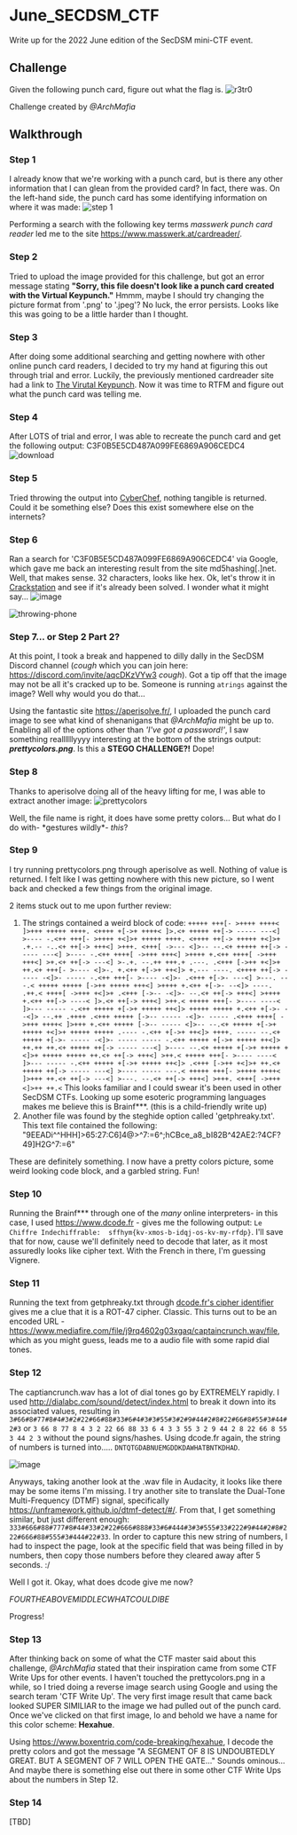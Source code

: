 # June_SECDSM_CTF
Write up for the 2022 June edition of the SecDSM mini-CTF event.

## Challenge
Given the following punch card, figure out what the flag is.
![r3tr0](https://user-images.githubusercontent.com/101227395/171697595-24b3c275-aeab-4c5c-a21f-910c9af463df.jpg)

Challenge created by _@ArchMafia_

## Walkthrough
### Step 1
I already know that we're working with a punch card, but is there any other information that I can glean from the provided card?  In fact, there was.  On the left-hand side, the punch card has some identifying information on where it was made:
![step 1](https://user-images.githubusercontent.com/101227395/171699951-93de0fe3-a316-48c6-a7dc-f229e0f8b30d.jpg)

Performing a search with the following key terms _masswerk punch card reader_ led me to the site https://www.masswerk.at/cardreader/.

### Step 2
Tried to upload the image provided for this challenge, but got an error message stating **"Sorry, this file doesn't look like a punch card created with the Virtual Keypunch."**  Hmmm, maybe I should try changing the picture format from '.png' to '.jpeg'?  No luck, the error persists.  Looks like this was going to be a little harder than I thought.

### Step 3
After doing some additional searching and getting nowhere with other online punch card readers, I decided to try my hand at figuring this out through trial and error.  Luckily, the previously mentioned cardreader site had a link to [The Virutal Keypunch](https://www.masswerk.at/keypunch/).  Now it was time to RTFM and figure out what the punch card was telling me.

### Step 4
After LOTS of trial and error, I was able to recreate the punch card and get the following output: C3F0B5E5CD487A099FE6869A906CEDC4
![download](https://user-images.githubusercontent.com/101227395/171728556-7f74e9ca-2d96-4295-a8ff-9959383be645.png)


### Step 5
Tried throwing the output into [CyberChef](https://gchq.github.io/CyberChef/), nothing tangible is returned.  Could it be something else?  Does this exist somewhere else on the internets?

### Step 6
Ran a search for 'C3F0B5E5CD487A099FE6869A906CEDC4' via Google, which gave me back an interesting result from the site md5hashing[.]net.  Well, that makes sense.  32 characters, looks like hex.  Ok, let's throw it in [Crackstation](https://crackstation.net/) and see if it's already been solved.  I wonder what it might say...
![image](https://user-images.githubusercontent.com/101227395/171735964-fcbdcfbc-20ff-4953-a74e-d32abb1b2a14.png)

![throwing-phone](https://user-images.githubusercontent.com/101227395/171748159-024d93c3-1351-48e7-b8c1-f9892eff376a.gif)


### Step 7... or Step 2 Part 2?
At this point, I took a break and happened to dilly dally in the SecDSM Discord channel (*cough* which you can join here: https://discord.com/invite/aqcDKzVYw3 *cough*).  Got a tip off that the image may not be all it's cracked up to be.  Someone is running `atrings` against the image?  Well why would you do that...

Using the fantastic site https://aperisolve.fr/, I uploaded the punch card image to see what kind of shenanigans that _@ArchMafia_ might be up to.  Enabling all of the options other than *'I've got a password!'*, I saw something reallllllyyyy interesting at the bottom of the strings output: ***prettycolors.png***.  Is this a **STEGO CHALLENGE?!**  Dope!

### Step 8
Thanks to aperisolve doing all of the heavy lifting for me, I was able to extract another image:
![prettycolors](https://user-images.githubusercontent.com/101227395/171733832-0891aece-99b6-4a86-a27c-8c8378cfeceb.png)

Well, the file name is right, it does have some pretty colors...  But what do I do with- \*gestures wildly\*- *this*?  

### Step 9
I try running prettycolors.png through aperisolve as well.  Nothing of value is returned.  I felt like I was getting nowhere with this new picture, so I went back and checked a few things from the original image.  

2 items stuck out to me upon further review:
1) The strings contained a weird block of code: 
`+++++ +++[- >++++ ++++< ]>+++ +++++ ++++. <++++ +[->+ ++++< ]>.<+ +++++
++[-> ----- ---<] >---- -.<++ +++[- >++++ +<]>+ +++++ ++++. <++++ ++[->
+++++ +<]>+ .+.-- -..<+ ++[-> +++<] >+++. <+++[ ->--- <]>-- --.<+ +++++
++[-> ----- ---<] >---- -.<++ ++++[ ->+++ +++<] >++++ +.<++ ++++[ ->+++
+++<] >+.<+ ++[-> ---<] >-.+. --.++ +++.+ .---. .<+++ [->++ +<]>+ ++.<+
+++[- >---- <]>-. +.<++ +[->+ ++<]> +.--- ----. <++++ ++[-> ----- -<]>-
----- -.<++ +++[- >---- -<]>- .<+++ +[->- ---<] >---. ---.< +++++ +++++
[->++ +++++ +++<] >++++ +.<++ +[->- --<]> ----. .++.< ++++[ ->+++ +<]>+
.<+++ [->-- -<]>- --.<+ ++[-> +++<] >++++ +.<++ ++[-> ----< ]>.<+ ++[->
+++<] >++.< +++++ +++[- >---- ----< ]>--- ----- -.<++ +++++ +[->+ +++++
++<]> +++++ +++++ +.<++ +[->- --<]> --.++ .++++ .<+++ +++++ [->-- -----
-<]>- ----- .<+++ ++++[ ->+++ ++++< ]>+++ +.<++ +++++ [->-- ----- <]>--
--.<+ +++++ +[->+ +++++ +<]>+ +++++ +++++ .---- -.<++ +[->+ ++<]> ++++.
----- --.<+ +++++ +[->- ----- -<]>- ----- ----- -.<++ +++++ +[->+ +++++
++<]> ++.++ ++.<+ +++++ ++[-> ----- ---<] >---- --.<+ +++++ +[->+ +++++
+<]>+ +++++ +++++ ++.<+ ++[-> +++<] >++.< +++++ +++[- >---- ----< ]>---
----- -.<++ +++++ +[->+ +++++ ++<]> .<+++ [->++ +<]>+ ++.<+ +++++ ++[->
----- ---<] >---- ----- ---.< +++++ +++[- >++++ ++++< ]>+++ ++.<+ ++[->
---<] >---. --.<+ ++[-> +++<] >+++. <+++[ ->+++ <]>++ ++.<`
This looks familiar and I could swear it's been used in other SecDSM CTFs.  Looking up some esoteric programming languages makes me believe this is Brainf***.  (this is a child-friendly write up)
2) Another file was found by the steghide option called 'getphreaky.txt'.  This text file contained the following: "9EEADi^^HHH]>65:27:C6]4@>^7:=6^;hCBce_a8_bI82B^42AE2:?4CF?49]H2G^7:=6"

These are definitely something.  I now have a pretty colors picture, some weird looking code block, and a garbled string.  Fun!

### Step 10
Running the Brainf*** through one of the *many* online interpreters- in this case, I used https://www.dcode.fr - gives me the following output: `Le Chiffre Indechiffrable: 
sffhym{kv-xmos-b-idqj-os-kv-my-rfdp}`.  I'll save that for now, cause we'll definitely need to decode that later, as it most assuredly looks like cipher text.  With the French in there, I'm guessing Vignere.  

### Step 11
Running the text from getphreaky.txt through [dcode.fr's cipher identifier](https://www.dcode.fr/cipher-identifier) gives me a clue that it is a ROT-47 cipher.  Classic.  This turns out to be an encoded URL - https://www.mediafire.com/file/j9rq4602g03xgaq/captaincrunch.wav/file, which as you might guess, leads me to a audio file with some rapid dial tones.  

### Step 12
The captiancrunch.wav has a lot of dial tones go by EXTREMELY rapidly.  I used http://dialabc.com/sound/detect/index.html to break it down into its associated values, resulting in `3#66#8#77#8#4#3#2#22#66#88#33#6#4#3#3#55#3#2#9#44#2#8#22#66#8#55#3#44#2#3` or `3 66 8 77 8 4 3 2 22 66 88 33 6 4 3 3 55 3 2 9 44 2 8 22 66 8 55 3 44 2 3` without the pound signs/hashes.  Using dcode.fr again, the string of numbers is turned into..... `DNTQTGDABNUEMGDDKDAWHATBNTKDHAD`.

![image](https://user-images.githubusercontent.com/101227395/171784657-13568455-142e-4df6-bc16-84b51c23a5d7.png)

Anyways, taking another look at the .wav file in Audacity, it looks like there may be some items I'm missing.  I try another site to translate the Dual-Tone Multi-Frequency (DTMF) signal, specifically https://unframework.github.io/dtmf-detect/#/.  From that, I get something similar, but just different enough:  `333#666#88#777#8#44#33#2#22#666#888#33#6#444#3#3#555#33#222#9#44#2#8#222#666#88#555#3#444#22#33`.  In order to capture this new string of numbers, I had to inspect the page, look at the specific field that was being filled in by numbers, then copy those numbers before they cleared away after 5 seconds.  :/  

Well I got it.  Okay, what does dcode give me now?

*FOURTHEABOVEMIDDLECWHATCOULDIBE*

Progress!

### Step 13
After thinking back on some of what the CTF master said about this challenge, _@ArchMafia_ stated that their inspiration came from some CTF Write Ups for other events.  I haven't touched the prettycolors.png in a while, so I tried doing a reverse image search using Google and using the search teram 'CTF Write Up'.  The very first image result that came back looked SUPER SIMILIAR to the image we had pulled out of the punch card.  Once we've clicked on that first image, lo and behold we have a name for this color scheme: **Hexahue**.

Using https://www.boxentriq.com/code-breaking/hexahue, I decode the pretty colors and got the message "A SEGMENT OF 8 IS UNDOUBTEDLY GREAT.  BUT A SEGMENT OF 7 WILL OPEN THE GATE..."   Sounds ominous...  And maybe there is something else out there in some other CTF Write Ups about the numbers in Step 12.

### Step 14

[TBD]
